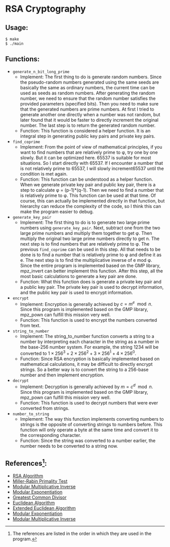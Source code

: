 # RSA Cryptography

## Usage:
```console
$ make
$ ./main
```

## Functions:

+ `generate_n_bit_long_prime`
    * Implement: The first thing to do is generate random numbers. Since the pseudo-random numbers generated using the same seeds are basically the same as ordinary numbers, the current time can be used as seeds as random numbers. After generating the random number, we need to ensure that the random number satisfies the provided parameters (specified bits). Then you need to make sure that the generated numbers are prime numbers. At first I tried to generate another one directly when a number was not random, but later found that it would be faster to directly increment the original number. The last step is to return the generated random number.
    * Function: This function is considered a helper function. It is an integral step in generating public key pairs and private key pairs.
+ `find_coprime`
    * Implement: From the point of view of mathematical principles, if you want to find numbers that are relatively prime to φ, try one by one slowly. But it can be optimized here. 65537 is suitable for most situations. So I start directly with 65537. If I encounter a number that is not relatively prime to 65537, I will slowly increment65537 until the condition is met again.
    * Function: This function can be understood as a helper function. When we generate private key pair and public key pair, there is a step to calculate φ = (p-1)*(q-1). Then we need to find a number that is relatively prime to φ. This function can be used at that time. Of course, this can actually be implemented directly in that function, but hierarchy can reduce the complexity of the code, so I think this can make the program easier to debug.
+ `generate_key_pair`
    * Implement: The first thing to do is to generate two large prime numbers using `generate_key_pair`. Next, subtract one from the two large prime numbers and multiply them together to get φ. Then multiply the original two large prime numbers directly to get n. The next step is to find numbers that are relatively prime to φ. The previous `find_coprime` can be used in this step. All that needs to be done is to find a number that is relatively prime to φ and define it as e. The next step is to find the multiplicative inverse of e mod φ. Since the entire program is implemented based on the GMP library, mpz_invert can better implement this function. After this step, all the most basic calculations to generate a key pair are done.
    * Function: What this function does is generate a private key pair and a public key pair. The private key pair is used to decrypt information, and the public key pair is used to encrypt information.
+ `encrypt`
    * Implement: Encryption is generally achieved by $c = m^e\mod n$. Since this program is implemented based on the GMP library, mpz_pown can fulfill this mission very well.
    * Function: This function is used to encrypt the numbers converted from text.
+ `string_to_number`
    * Implement: The string_to_number function converts a string to a number by interpreting each character in the string as a number in the base-256 number system. For example, the string $1234$ will be converted to $1 \times 256^3 + 2 \times 256^2 + 3 \times 256^1 + 4 \times 256^0$.
    * Function: Since RSA encryption is basically implemented based on mathematical calculations, it may be difficult to directly encrypt strings. So a better way is to convert the string to a 256-base number and then implement encryption.
+ `decrypt`
    * Implement: Decryption is generally achieved by $m = c^d\mod n$. Since this program is implemented based on the GMP library, mpz_pown can fulfill this mission very well.
    * Function: This function is used to decrypt numbers that were ever converted from strings.
+ `number_to_string`
    * Implement: The way this function implements converting numbers to strings is the opposite of converting strings to numbers before. This function will only operate a byte at the same time and convert it to the corresponding character.
    * Function: Since the string was converted to a number earlier, the number needs to be converted to a string now.

## References[^footnote]:

+ [RSA Algorithm](https://en.wikipedia.org/wiki/RSA_(cryptosystem)#Key_generation)
+ [Miller-Rabin Primality Test](https://en.wikipedia.org/wiki/Miller%E2%80%93Rabin_primality_test)
+ [Modular Multiplicative Inverse](https://en.wikipedia.org/wiki/Modular_multiplicative_inverse)
+ [Modular Exponentiation](https://en.wikipedia.org/wiki/Modular_exponentiation)
+ [Greatest Common Divisor](https://en.wikipedia.org/wiki/Greatest_common_divisor)
+ [Euclidean Algorithm](https://en.wikipedia.org/wiki/Euclidean_algorithm)
+ [Extended Euclidean Algorithm](https://en.wikipedia.org/wiki/Extended_Euclidean_algorithm)
+ [Modular Exponentiation](https://en.wikipedia.org/wiki/Modular_exponentiation#Right-to-left_binary_method)
+ [Modular Multiplicative Inverse](https://en.wikipedia.org/wiki/Modular_multiplicative_inverse#Computation)

[^footnote]: The references are listed in the order in which they are used in the program.